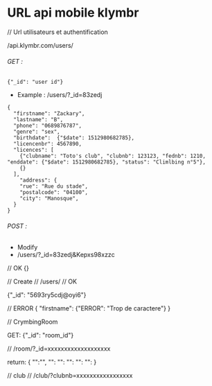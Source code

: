 # URL api mobile klymbr

// Url utilisateurs et authentification

/api.klymbr.com/users/

###### GET :
```
{"_id": "user id"}
```

- Example :  /users/?_id=83zedj

```
{
  "firstname": "Zackary",
  "lastname": "B",
  "phone": "0689876787",
  "genre": "sex",
  "birthdate":  {"$date": 1512980682785},
  "licencenbr": 4567890,
  "licences": [
    {"clubname": "Toto's club", "clubnb": 123123, "fednb": 1210, "enddate": {"$date": 1512980682785}, "status": "Climlbing n°5"},
    {}
  ],
	"address": {
    "rue": "Rue du stade",
    "postalcode": "04100",
  	"city": "Manosque",
  }
}
```


###### POST :
- Modify
- /users/?_id=83zedj&Kepxs98xzzc

// OK
{}

// Create
// /users/
// OK

{"_id": "5693ry5cdj@oyi6"}

// ERROR
{
  "firstname": {"ERROR": "Trop de caractere"}
}



// CrymbingRoom

GET:
{"_id": "room_id"}

// /room/?_id=xxxxxxxxxxxxxxxxxxx

return:
{
	"":"",
  "":
  "":
  "":
  "":
  "":
}

// club
// /club/?clubnb=xxxxxxxxxxxxxxxxx
